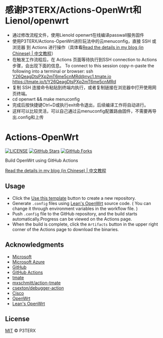 # 感谢P3TERX/Actions-OpenWrt和Lienol/openwrt
- 通过修改流程文件，使用Lienold openwrt在线编译passwall服务固件
- 使用P3TERX/Actions-OpenWrt进阶玩法中的云menuconfig，直接 SSH 或 浏览器 到 Actions 进行操作（具体看[Read the details in my blog (in Chinese) | 中文教程](https://p3terx.com/archives/build-openwrt-with-github-actions.html)）
- 在触发工作流程后，在 Actions 页面等待执行到SSH connection to Actions步骤，会出现下面的信息。
To connect to this session copy-n-paste the following into a terminal or browser:
ssh Y26QeagDtsPXp2mT6me5cnMRd@nyc1.tmate.io
https://tmate.io/t/Y26QeagDtsPXp2mT6me5cnMRd
- 复制 SSH 连接命令粘贴到终端内执行，或者复制链接在浏览器中打开使用网页终端。
- cd openwrt && make menuconfig
- 完成后按快捷键Ctrl+D或执行exit命令退出，后续编译工作将自动进行。
- 这样可以比较灵活，可以自己通过云menuconfig配置路由固件，不需要再导出.config和上传

# Actions-OpenWrt

[![LICENSE](https://img.shields.io/github/license/mashape/apistatus.svg?style=flat-square&label=LICENSE)](https://github.com/P3TERX/Actions-OpenWrt/blob/master/LICENSE)
[![GitHub Stars](https://img.shields.io/github/stars/P3TERX/Actions-OpenWrt.svg?style=flat-square&label=Stars&logo=github)](https://github.com/P3TERX/Actions-OpenWrt/stargazers)
[![GitHub Forks](https://img.shields.io/github/forks/P3TERX/Actions-OpenWrt.svg?style=flat-square&label=Forks&logo=github)](https://github.com/P3TERX/Actions-OpenWrt/fork)

Build OpenWrt using GitHub Actions

[Read the details in my blog (in Chinese) | 中文教程](https://p3terx.com/archives/build-openwrt-with-github-actions.html)

## Usage

- Click the [Use this template](https://github.com/P3TERX/Actions-OpenWrt/generate) button to create a new repository.
- Generate `.config` files using [Lean's OpenWrt](https://github.com/coolsnowwolf/lede) source code. ( You can change it through environment variables in the workflow file. )
- Push `.config` file to the GitHub repository, and the build starts automatically.Progress can be viewed on the Actions page.
- When the build is complete, click the `Artifacts` button in the upper right corner of the Actions page to download the binaries.

## Acknowledgments

- [Microsoft](https://www.microsoft.com)
- [Microsoft Azure](https://azure.microsoft.com)
- [GitHub](https://github.com)
- [GitHub Actions](https://github.com/features/actions)
- [tmate](https://github.com/tmate-io/tmate)
- [mxschmitt/action-tmate](https://github.com/mxschmitt/action-tmate)
- [csexton/debugger-action](https://github.com/csexton/debugger-action)
- [Cisco](https://www.cisco.com/)
- [OpenWrt](https://github.com/openwrt/openwrt)
- [Lean's OpenWrt](https://github.com/coolsnowwolf/lede)

## License

[MIT](https://github.com/P3TERX/Actions-OpenWrt/blob/master/LICENSE) © P3TERX
